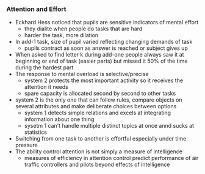 ### Attention and Effort

- Eckhard Hess noticed that pupils are sensitive indicators of mental effort
    - they dialite when people do tasks that are hard
    - harder the task, more dilation
- In add-1 task, size of pupil varied reflecting changing demands of task
    - pupils contract as soon as answer is reached or subject gives up
- When asked to find letter k during add-one people always saw it at beginning or end of task (easier parts) but missed it 50% of the time during the hardest part
- The response to mental overload is selective/precise
    - system 2 protects the most important activity so it receives the attention it needs
    - spare capacity is allocated second by second to other tasks
- system 2 is the only one that can follow rules, compare objects on several attributes and make deliberate choices between options
    - system 1 detects simple relations and excels at integrating information about one thing
    - sysetm 1 can't handle multiple distinct topics at once annd sucks at statistics
- Switching from one task to another is effortful especially under time pressure
- The ability control attention is not simply a measure of intelligence
    - measures of efficiency in attention control predict performance of air traffic controllers and pilots beyond effects of intelligence
